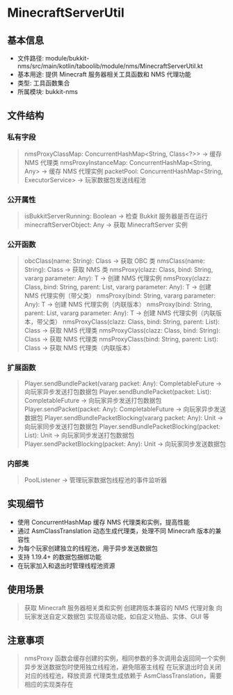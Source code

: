# MinecraftServerUtil

## 基本信息
- 文件路径: module/bukkit-nms/src/main/kotlin/taboolib/module/nms/MinecraftServerUtil.kt
- 基本用途: 提供 Minecraft 服务器相关工具函数和 NMS 代理功能
- 类型: 工具函数集合
- 所属模块: bukkit-nms

## 文件结构

### 私有字段
> nmsProxyClassMap: ConcurrentHashMap<String, Class<?>> -> 缓存 NMS 代理类
> nmsProxyInstanceMap: ConcurrentHashMap<String, Any> -> 缓存 NMS 代理实例
> packetPool: ConcurrentHashMap<String, ExecutorService> -> 玩家数据包发送线程池

### 公开属性
> isBukkitServerRunning: Boolean -> 检查 Bukkit 服务器是否在运行
> minecraftServerObject: Any -> 获取 MinecraftServer 实例

### 公开函数
> obcClass(name: String): Class<?> -> 获取 OBC 类
> nmsClass(name: String): Class<?> -> 获取 NMS 类
> nmsProxy<T>(clazz: Class<T>, bind: String, vararg parameter: Any): T -> 创建 NMS 代理实例
> nmsProxy<T>(clazz: Class<T>, bind: String, parent: List<String>, vararg parameter: Any): T -> 创建 NMS 代理实例（带父类）
> nmsProxy<T>(bind: String, vararg parameter: Any): T -> 创建 NMS 代理实例（内联版本）
> nmsProxy<T>(bind: String, parent: List<String>, vararg parameter: Any): T -> 创建 NMS 代理实例（内联版本，带父类）
> nmsProxyClass<T>(clazz: Class<T>, bind: String, parent: List<String>): Class<T> -> 获取 NMS 代理类
> nmsProxyClass<T>(clazz: Class<T>, bind: String): Class<T> -> 获取 NMS 代理类
> nmsProxyClass<T>(bind: String, parent: List<String>): Class<T> -> 获取 NMS 代理类（内联版本）

### 扩展函数
> Player.sendBundlePacket(vararg packet: Any): CompletableFuture<Void> -> 向玩家异步发送打包数据包
> Player.sendBundlePacket(packet: List<Any>): CompletableFuture<Void> -> 向玩家异步发送打包数据包
> Player.sendPacket(packet: Any): CompletableFuture<Void> -> 向玩家异步发送数据包
> Player.sendBundlePacketBlocking(vararg packet: Any): Unit -> 向玩家同步发送打包数据包
> Player.sendBundlePacketBlocking(packet: List<Any>): Unit -> 向玩家同步发送打包数据包
> Player.sendPacketBlocking(packet: Any): Unit -> 向玩家同步发送数据包

### 内部类
> PoolListener -> 管理玩家数据包线程池的事件监听器

## 实现细节
- 使用 ConcurrentHashMap 缓存 NMS 代理类和实例，提高性能
- 通过 AsmClassTranslation 动态生成代理类，处理不同 Minecraft 版本的兼容性
- 为每个玩家创建独立的线程池，用于异步发送数据包
- 支持 1.19.4+ 的数据包捆绑功能
- 在玩家加入和退出时管理线程池资源

## 使用场景
> 获取 Minecraft 服务器相关类和实例
> 创建跨版本兼容的 NMS 代理对象
> 向玩家发送自定义数据包
> 实现高级功能，如自定义物品、实体、GUI 等

## 注意事项
> nmsProxy 函数会缓存创建的实例，相同参数的多次调用会返回同一个实例
> 异步发送数据包时使用独立线程池，避免阻塞主线程
> 在玩家退出时会关闭对应的线程池，释放资源
> 代理类生成依赖于 AsmClassTranslation，需要相应的实现类存在

